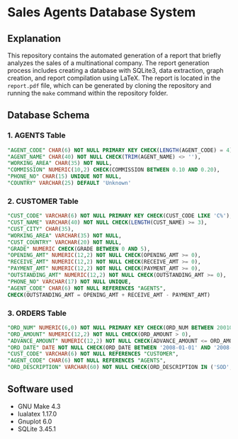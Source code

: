 # Sales Agents Database System

## Explanation

This repository contains the automated generation of a report that briefly analyzes the sales of a multinational company. The report generation process includes creating a database with SQLite3, data extraction, graph creation, and report compilation using LaTeX. The report is located in the `report.pdf` file, which can be generated by cloning the repository and running the `make` command within the repository folder.

## Database Schema

### 1. AGENTS Table
```sql
"AGENT_CODE" CHAR(6) NOT NULL PRIMARY KEY CHECK(LENGTH(AGENT_CODE) = 4),
"AGENT_NAME" CHAR(40) NOT NULL CHECK(TRIM(AGENT_NAME) <> ''),
"WORKING_AREA" CHAR(35) NOT NULL,
"COMMISSION" NUMERIC(10,2) CHECK(COMMISSION BETWEEN 0.10 AND 0.20),
"PHONE_NO" CHAR(15) UNIQUE NOT NULL,
"COUNTRY" VARCHAR(25) DEFAULT 'Unknown'
```

### 2. CUSTOMER Table
```sql
"CUST_CODE" VARCHAR(6) NOT NULL PRIMARY KEY CHECK(CUST_CODE LIKE 'C%'),
"CUST_NAME" VARCHAR(40) NOT NULL CHECK(LENGTH(CUST_NAME) >= 3),
"CUST_CITY" CHAR(35),
"WORKING_AREA" VARCHAR(35) NOT NULL,
"CUST_COUNTRY" VARCHAR(20) NOT NULL,
"GRADE" NUMERIC CHECK(GRADE BETWEEN 0 AND 5),
"OPENING_AMT" NUMERIC(12,2) NOT NULL CHECK(OPENING_AMT >= 0),
"RECEIVE_AMT" NUMERIC(12,2) NOT NULL CHECK(RECEIVE_AMT >= 0),
"PAYMENT_AMT" NUMERIC(12,2) NOT NULL CHECK(PAYMENT_AMT >= 0),
"OUTSTANDING_AMT" NUMERIC(12,2) NOT NULL CHECK(OUTSTANDING_AMT >= 0),
"PHONE_NO" VARCHAR(17) NOT NULL UNIQUE,
"AGENT_CODE" CHAR(6) NOT NULL REFERENCES "AGENTS",
CHECK(OUTSTANDING_AMT = OPENING_AMT + RECEIVE_AMT - PAYMENT_AMT)
```

### 3. ORDERS Table
```sql
"ORD_NUM" NUMERIC(6,0) NOT NULL PRIMARY KEY CHECK(ORD_NUM BETWEEN 200100 AND 299999),
"ORD_AMOUNT" NUMERIC(12,2) NOT NULL CHECK(ORD_AMOUNT > 0),
"ADVANCE_AMOUNT" NUMERIC(12,2) NOT NULL CHECK(ADVANCE_AMOUNT <= ORD_AMOUNT),
"ORD_DATE" DATE NOT NULL CHECK(ORD_DATE BETWEEN '2008-01-01' AND '2008-12-31'),
"CUST_CODE" VARCHAR(6) NOT NULL REFERENCES "CUSTOMER",
"AGENT_CODE" CHAR(6) NOT NULL REFERENCES "AGENTS",
"ORD_DESCRIPTION" VARCHAR(60) NOT NULL CHECK(ORD_DESCRIPTION IN ('SOD', 'SPECIAL'))
```

## Software used

- GNU Make 4.3
- lualatex 1.17.0
- Gnuplot 6.0
- SQLite 3.45.1
